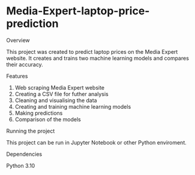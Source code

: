 # Media-Expert-laptop-price-prediction

Overview

This project was created to predict laptop prices on the Media Expert website. It creates and trains two machine learning models and compares their accuracy.

Features

1. Web scraping Media Expert website
2. Creating a CSV file for futher analysis
3. Cleaning and visualising the data
4. Creating and training machine learning models
5. Making predictions
6. Comparison of the models

Running the project

This project can be run in Jupyter Notebook or other Python enviroment.

Dependencies

Python 3.10

